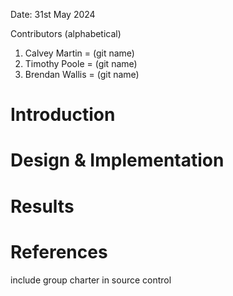 Date: 31st May 2024

Contributors (alphabetical)
1. Calvey Martin = (git name)
2. Timothy Poole = (git name)
3. Brendan Wallis = (git name)

# Introduction

# Design & Implementation

# Results

# References

include group charter in source control
